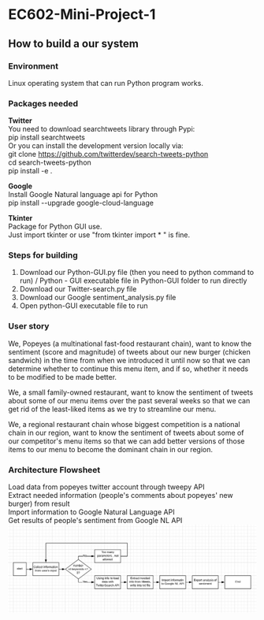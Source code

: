 # EC602-Mini-Project-1     

## How to build a our system        
### Environment   
Linux operating system that can run Python program works.      

### Packages needed   
<b> Twitter </b>     
You need to download searchtweets library through Pypi:    
pip install searchtweets               
Or you can install the development version locally via:   
git clone https://github.com/twitterdev/search-tweets-python   
cd search-tweets-python   
pip install -e .     

<b> Google </b>   
Install Google Natural language api for Python       
pip install --upgrade google-cloud-language        

<b> Tkinter </b>   
Package for Python GUI use.   
Just import tkinter or use "from tkinter import * " is fine.

### Steps for building   
1. Download our Python-GUI.py file (then you need to python command to run) / Python - GUI executable file in Python-GUI folder to run directly      
2. Download our Twitter-search.py file    
3. Download our Google sentiment_analysis.py file   
4. Open python-GUI executable file to run   


### User story   
We, Popeyes (a multinational fast-food restaurant chain), want to know the sentiment (score and magnitude) of tweets about our new burger (chicken sandwich) in the time from when we introduced it until now so that we can determine whether to continue this menu item, and if so, whether it needs to be modified to be made better.

We, a small family-owned restaurant, want to know the sentiment of tweets about some of our menu items over the past several weeks so that we can get rid of the least-liked items as we try to streamline our menu.

We, a regional restaurant chain whose biggest competition is a national chain in our region, want to know the sentiment of tweets about some of our competitor's menu items so that we can add better versions of those items to our menu to become the dominant chain in our region.

### Architecture Flowsheet
Load data from popeyes twitter account through tweepy API    
Extract needed information (people's comments about popeyes' new burger) from result    
Import information to Google Natural Language API   
Get results of people's sentiment from Google NL API     
![Architecture Image](img/FlowChart.PNG )    
  

